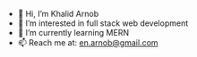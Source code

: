 - 👋 Hi, I’m Khalid Arnob
- 👀 I’m interested in full stack web development
- 🌱 I’m currently learning MERN
- 📫 Reach me at: en.arnob@gmail.com

<!---
en-arnob/en-arnob is a ✨ special ✨ repository because its `README.md` (this file) appears on your GitHub profile.
You can click the Preview link to take a look at your changes.
--->
